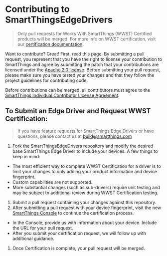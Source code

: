 # Contributing to SmartThingsEdgeDrivers

> Only pull requests for Works With SmartThings (WWST) Certified products will be merged. For more info on WWST certification, visit our [certification documentation](https://developer-preview.smartthings.com/docs/certification/overview).

Want to contribute? Great! First, read this page. By submitting a pull request, you represent that you have the right to
license your contribution to SmartThings and agree by submitting the patch that
your contributions are licensed under the [Apache 2.0 license](LICENSE). Before
submitting your pull request, please make sure you have tested your changes and that
they follow the project guidelines for contributing code.

Before contributions can be merged, all contributors must agree to the [SmartThings
Individual Contributor License
Agreement](https://cla-assistant.io/SmartThingsCommunity/SmartThingsEdgeDrivers).

## To Submit an Edge Driver and Request WWST Certification:

> If you have feature requests for SmartThings Edge Drivers or have questions, please contact us at build@smartthings.com

1. Fork the SmartThingsEdgeDrivers repository and modify the desired base SmartThings Edge Driver to include your devices. A few things to keep in mind:
  * The most efficient way to complete WWST Certification for a driver is to limit your changes to only adding your product information and device fingerprint.
  * Custom capabilities are not supported.
  * More substantial changes (such as sub-drivers) require unit testing and may be subject to additional review during WWST Certification testing.
1. Submit a pull request containing your changes against this repository.
1. After submitting a pull request with your device fingerprint, visit the new [SmartThings Console](https://developer-preview.smartthings.com/console) to continue the certification process.
  * In the Console, provide us with information about your device. Include the URL for your pull request.
  * After you submit your certification request, we will follow up with additional guidance.
1. Once Certification is complete, your pull request will be merged.

